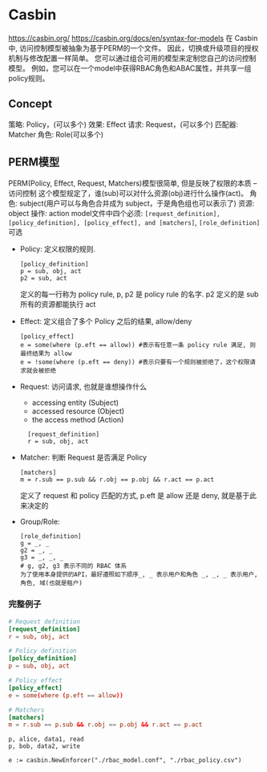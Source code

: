 # Casbin
https://casbin.org/
https://casbin.org/docs/en/syntax-for-models
在 Casbin 中, 访问控制模型被抽象为基于PERM的一个文件。 因此，切换或升级项目的授权机制与修改配置一样简单。 您可以通过组合可用的模型来定制您自己的访问控制模型。 例如，您可以在一个model中获得RBAC角色和ABAC属性，并共享一组policy规则。

## Concept
策略: Policy，(可以多个)
效果: Effect
请求: Request，(可以多个)
匹配器: Matcher
角色: Role(可以多个)

## PERM模型
PERM(Policy, Effect, Request, Matchers)模型很简单, 但是反映了权限的本质 – 访问控制
这个模型规定了，谁(sub)可以对什么资源(obj)进行什么操作(act)。
角色: subject(用户可以与角色合并成为 subject，于是角色组也可以表示了)
资源: object
操作: action
model文件中四个必须: `[request_definition], [policy_definition], [policy_effect], and [matchers]`, `[role_definition]`可选
- Policy: 定义权限的规则.
    ```
    [policy_definition]
    p = sub, obj, act
    p2 = sub, act
    ```
    定义的每一行称为 policy rule, p, p2 是 policy rule 的名字. p2 定义的是 sub 所有的资源都能执行 act

- Effect: 定义组合了多个 Policy 之后的结果, allow/deny
    ```
    [policy_effect]
    e = some(where (p.eft == allow)) #表示有任意一条 policy rule 满足, 则最终结果为 allow
    e = !some(where (p.eft == deny)) #表示只要有一个规则被拒绝了，这个权限请求就会被拒绝
    ```

- Request: 访问请求, 也就是谁想操作什么
  - accessing entity (Subject)
  - accessed resource (Object)
  - the access method (Action)
  
  ```
    [request_definition]
    r = sub, obj, act
  ```

- Matcher: 判断 Request 是否满足 Policy
    ```
    [matchers]
    m = r.sub == p.sub && r.obj == p.obj && r.act == p.act
    ```
    定义了 request 和 policy 匹配的方式, p.eft 是 allow 还是 deny, 就是基于此来决定的
- Group/Role:
    ```
    [role_definition]
    g = _, _
    g2 = _, _
    g3 = _, _, _
    # g, g2, g3 表示不同的 RBAC 体系
    为了使用本身提供的API，最好遵照如下顺序_, _ 表示用户和角色 _, _, _ 表示用户, 角色, 域(也就是租户)

    ```
### 完整例子
```ACL中的model.conf
# Request definition
[request_definition]
r = sub, obj, act

# Policy definition
[policy_definition]
p = sub, obj, act

# Policy effect
[policy_effect]
e = some(where (p.eft == allow))

# Matchers
[matchers]
m = r.sub == p.sub && r.obj == p.obj && r.act == p.act
```
```ACL中policy.csv
p, alice, data1, read
p, bob, data2, write
```
```Code
e := casbin.NewEnforcer("./rbac_model.conf", "./rbac_policy.csv")
```